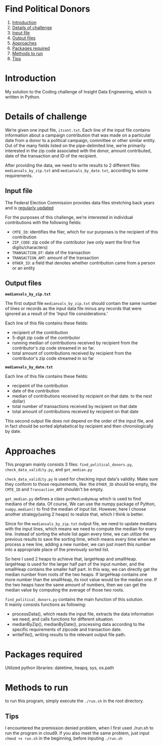 # Find Political Donors 
1. [Introduction](README.md#introduction)
2. [Details of challenge](README.md#details-of-challenge)
3. [Input file](README.md#input-file)
4. [Output files](README.md#output-files)
5. [Approaches](README.md#approaches)
6. [Packages required](README.md#packages-required)
10. [Methods to run](README.md#methods-to-run)
11. [Tips](README.md#tips)

# Introduction
My solution to the Coding challenge of Insight Data Engineering, which is written in Python.


# Details of challenge

We’re given one input file, `itcont.txt`. Each line of the input file contains information about a campaign contribution that was made on a particular date from a donor to a political campaign, committee or other similar entity. Out of the many fields listed on the pipe-delimited line, we’re primarily interested in the zip code associated with the donor, amount contributed, date of the transaction and ID of the recipient.

After providing the data, we need to write results to 2 different files: `medianvals_by_zip.txt` and `medianvals_by_date.txt`, according to some requirements.


## Input file

The Federal Election Commission provides data files stretching back years and is [regularly updated](http://classic.fec.gov/finance/disclosure/ftpdet.shtml)

For the purposes of this challenge, we’re interested in individual contributions with the following fields:  

* `CMTE_ID`: identifies the flier, which for our purposes is the recipient of this contribution
* `ZIP_CODE`:  zip code of the contributor (we only want the first five digits/characters)
* `TRANSACTION_DT`: date of the transaction
* `TRANSACTION_AMT`: amount of the transaction
* `OTHER_ID`: a field that denotes whether contribution came from a person or an entity 


## Output files

**`medianvals_by_zip.txt`**

The first output file `medianvals_by_zip.txt` should contain the same number of lines or records as the input data file minus any records that were ignored as a result of the 'Input file considerations.'

Each line of this file contains these fields:
* recipient of the contribution  
* 5-digit zip code of the contributor  
* running median of contributions received by recipient from the contributor's zip code streamed in so far.  
* total amount of contributions received by recipient from the contributor's zip code streamed in so far

 
**`medianvals_by_date.txt`**

Each line of this file contains these fields:
* recipeint of the contribution 
* date of the contribution  
* median of contributions received by recipient on that date.  to the next dollar) 
* total number of transactions received by recipient on that date
* total amount of contributions received by recipient on that date

This second output file does not depend on the order of the input file, and in fact should be sorted alphabetical by recipient and then chronologically by date.


# Approaches
This program mainly consists 3 files: `find_political_donors.py`, `check_data_validity.py`, and `get_median.py`

`check_data_validity.py` is used for checking input data's validity. Make sure they conform to those requirements, like: the `OTHER_ID` should be empty, the `CMTE_ID` and `Transaction_AMT` shouldn't be empty.

`get_median.py` defines a class `getMedianByHeap` which is used to find medians of the data. Of course, We can use the numpy package of Python, `numpy.median()` to find the median of input list. However, here I choose another strategy(using 2 heaps) to realize that, which I think is better. 

Since for the `medianvals_by_zip.txt` output file, we need to update medians with the input lines, which means we need to compute the median for every line. Instead of sorting the whole list again every time, we can utilize the previous results to save the sorting time, which means every time when we process a new line, adding a new number, we can just insert this number into a appropriate place of the previously sorted list. 

So here I used 2 heaps to achieve that, largeHeap and smallHeap. largeHeap is used for the larger half part of the input number, and the smallHeap contains the smaller half part. In this way, we can directly get the median number from roots of the two heaps. If largeHeap contains one more number than the smallHeap, its root value would be the median one. If the two heaps have the same amount of numbers, then we can get the median value by computing the average of those two roots.

`find_political_donors.py` contains the main function of this solution.  
It mainly consists functions as following: 
* processData(), which reads the input file, extracts the data information we need, and calls functions for different situation.
* medianByZip(), medianByDate(), processing data according to the specific requirements of zipcode and transaction date.
* writeFile(), writing results to the relevant output file path.


# Packages required
Utilized python libraries: datetime, heapq, sys, os.path

# Methods to run
to run this program, simply execute the `./run.sh` in the root directory.

## Tips
I encountered the premission denied problem, when I first used ./run.sh to run the program in cloud9. If you also meet the same problem, 
just input `chmod +x run.sh` in the beginning, before inputing `./run.sh`

